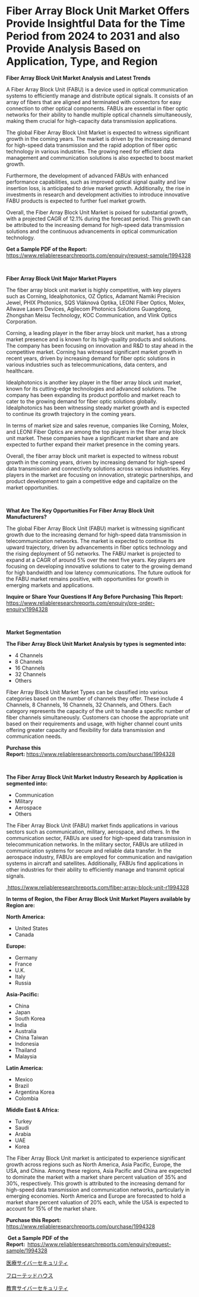 <p><h1>Fiber Array Block Unit Market Offers Provide Insightful Data for the Time Period from 2024 to 2031 and also Provide Analysis Based on Application, Type, and Region</h1></p><p><strong>Fiber Array Block Unit Market Analysis and Latest Trends</strong></p>
<p><p>A Fiber Array Block Unit (FABU) is a device used in optical communication systems to efficiently manage and distribute optical signals. It consists of an array of fibers that are aligned and terminated with connectors for easy connection to other optical components. FABUs are essential in fiber optic networks for their ability to handle multiple optical channels simultaneously, making them crucial for high-capacity data transmission applications.</p><p>The global Fiber Array Block Unit Market is expected to witness significant growth in the coming years. The market is driven by the increasing demand for high-speed data transmission and the rapid adoption of fiber optic technology in various industries. The growing need for efficient data management and communication solutions is also expected to boost market growth.</p><p>Furthermore, the development of advanced FABUs with enhanced performance capabilities, such as improved optical signal quality and low insertion loss, is anticipated to drive market growth. Additionally, the rise in investments in research and development activities to introduce innovative FABU products is expected to further fuel market growth.</p><p>Overall, the Fiber Array Block Unit Market is poised for substantial growth, with a projected CAGR of 12.1% during the forecast period. This growth can be attributed to the increasing demand for high-speed data transmission solutions and the continuous advancements in optical communication technology.</p></p>
<p><strong>Get a Sample PDF of the Report:&nbsp;</strong> <a href="https://www.reliableresearchreports.com/enquiry/request-sample/1994328">https://www.reliableresearchreports.com/enquiry/request-sample/1994328</a></p>
<p>&nbsp;</p>
<p><strong>Fiber Array Block Unit Major Market Players</strong></p>
<p><p>The fiber array block unit market is highly competitive, with key players such as Corning, Idealphotonics, OZ Optics, Adamant Namiki Precision Jewel, PHIX Photonics, SQS Vláknová Optika, LEONI Fiber Optics, Molex, Allwave Lasers Devices, Agilecom Photonics Solutions Guangdong, Zhongshan Meisu Technology, KOC Communication, and Vlink Optics Corporation.</p><p>Corning, a leading player in the fiber array block unit market, has a strong market presence and is known for its high-quality products and solutions. The company has been focusing on innovation and R&D to stay ahead in the competitive market. Corning has witnessed significant market growth in recent years, driven by increasing demand for fiber optic solutions in various industries such as telecommunications, data centers, and healthcare.</p><p>Idealphotonics is another key player in the fiber array block unit market, known for its cutting-edge technologies and advanced solutions. The company has been expanding its product portfolio and market reach to cater to the growing demand for fiber optic solutions globally. Idealphotonics has been witnessing steady market growth and is expected to continue its growth trajectory in the coming years.</p><p>In terms of market size and sales revenue, companies like Corning, Molex, and LEONI Fiber Optics are among the top players in the fiber array block unit market. These companies have a significant market share and are expected to further expand their market presence in the coming years.</p><p>Overall, the fiber array block unit market is expected to witness robust growth in the coming years, driven by increasing demand for high-speed data transmission and connectivity solutions across various industries. Key players in the market are focusing on innovation, strategic partnerships, and product development to gain a competitive edge and capitalize on the market opportunities.</p></p>
<p>&nbsp;</p>
<p><strong>What Are The Key Opportunities For Fiber Array Block Unit Manufacturers?</strong></p>
<p><p>The global Fiber Array Block Unit (FABU) market is witnessing significant growth due to the increasing demand for high-speed data transmission in telecommunication networks. The market is expected to continue its upward trajectory, driven by advancements in fiber optics technology and the rising deployment of 5G networks. The FABU market is projected to expand at a CAGR of around 5% over the next five years. Key players are focusing on developing innovative solutions to cater to the growing demand for high bandwidth and low latency communications. The future outlook for the FABU market remains positive, with opportunities for growth in emerging markets and applications.</p></p>
<p><strong>Inquire or Share Your Questions If Any Before Purchasing This Report:</strong> <a href="https://www.reliableresearchreports.com/enquiry/pre-order-enquiry/1994328">https://www.reliableresearchreports.com/enquiry/pre-order-enquiry/1994328</a></p>
<p>&nbsp;</p>
<p><strong>Market Segmentation</strong></p>
<p><strong>The Fiber Array Block Unit Market Analysis by types is segmented into:</strong></p>
<p><ul><li>4 Channels</li><li>8 Channels</li><li>16 Channels</li><li>32 Channels</li><li>Others</li></ul></p>
<p><p>Fiber Array Block Unit Market Types can be classified into various categories based on the number of channels they offer. These include 4 Channels, 8 Channels, 16 Channels, 32 Channels, and Others. Each category represents the capacity of the unit to handle a specific number of fiber channels simultaneously. Customers can choose the appropriate unit based on their requirements and usage, with higher channel count units offering greater capacity and flexibility for data transmission and communication needs.</p></p>
<p><strong>Purchase this Report:&nbsp;</strong><a href="https://www.reliableresearchreports.com/purchase/1994328">https://www.reliableresearchreports.com/purchase/1994328</a></p>
<p>&nbsp;</p>
<p><strong>The Fiber Array Block Unit Market Industry Research by Application is segmented into:</strong></p>
<p><ul><li>Communication</li><li>Military</li><li>Aerospace</li><li>Others</li></ul></p>
<p><p>The Fiber Array Block Unit (FABU) market finds applications in various sectors such as communication, military, aerospace, and others. In the communication sector, FABUs are used for high-speed data transmission in telecommunication networks. In the military sector, FABUs are utilized in communication systems for secure and reliable data transfer. In the aerospace industry, FABUs are employed for communication and navigation systems in aircraft and satellites. Additionally, FABUs find applications in other industries for their ability to efficiently manage and transmit optical signals.</p></p>
<p><a href="https://www.reliableresearchreports.com/fiber-array-block-unit-r1994328">&nbsp;https://www.reliableresearchreports.com/fiber-array-block-unit-r1994328</a></p>
<p><strong>In terms of Region, the Fiber Array Block Unit Market Players available by Region are:</strong></p>
<p>
    <p> <strong> North America: </strong>
        <ul>
            <li>United States</li>
            <li>Canada</li>
        </ul>
        </p> 
    <p> <strong> Europe: </strong>
        <ul>
            <li>Germany</li>
            <li>France</li>
            <li>U.K.</li>
            <li>Italy</li>
            <li>Russia</li>
        </ul>
        </p> 
    <p> <strong> Asia-Pacific: </strong>
        <ul>
            <li>China</li>
            <li>Japan</li>
            <li>South Korea</li>
            <li>India</li>
            <li>Australia</li>
            <li>China Taiwan</li>
            <li>Indonesia</li>
            <li>Thailand</li>
            <li>Malaysia</li>
        </ul>
        </p> 
    <p> <strong> Latin America: </strong>
        <ul>
            <li>Mexico</li>
            <li>Brazil</li>
            <li>Argentina Korea</li>
            <li>Colombia</li>
        </ul>
        </p> 
    <p> <strong> Middle East & Africa: </strong>
        <ul>
            <li>Turkey</li>
            <li>Saudi</li>
            <li>Arabia</li>
            <li>UAE</li>
            <li>Korea</li>
        </ul>
    </p>
    </p>
<p><p>The Fiber Array Block Unit market is anticipated to experience significant growth across regions such as North America, Asia Pacific, Europe, the USA, and China. Among these regions, Asia Pacific and China are expected to dominate the market with a market share percent valuation of 35% and 30%, respectively. This growth is attributed to the increasing demand for high-speed data transmission and communication networks, particularly in emerging economies. North America and Europe are forecasted to hold a market share percent valuation of 20% each, while the USA is expected to account for 15% of the market share.</p></p>
<p><strong>Purchase this Report: </strong><a href="https://www.reliableresearchreports.com/purchase/1994328">https://www.reliableresearchreports.com/purchase/1994328</a></p>
<p>&nbsp;<strong>Get a Sample PDF of the Report:&nbsp;&nbsp;</strong><a href="https://www.reliableresearchreports.com/enquiry/request-sample/1994328">https://www.reliableresearchreports.com/enquiry/request-sample/1994328</a></p>
<p><strong></strong></p>
<p><p><a href="https://github.com/AylinBeier/Market-Research-Report-List-1/blob/main/163125945824.md">医療サイバーセキュリティ</a></p><p><a href="https://github.com/oqxogxyvqe90775/Market-Research-Report-List-2/blob/main/251643745822.md">フローテッドハウス</a></p><p><a href="https://github.com/VellaJacobi2023/Market-Research-Report-List-1/blob/main/171997445823.md">教育サイバーセキュリティ</a></p></p>